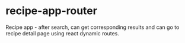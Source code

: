 # recipe-app-router
Recipe app - after search, can get corresponding results and can go to recipe detail page using react dynamic routes.
